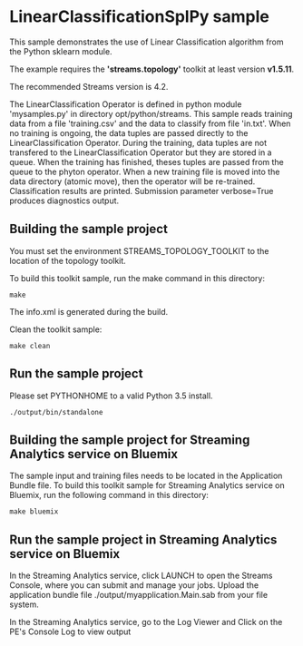 # LinearClassificationSplPy sample

This sample demonstrates the use of Linear Classification algorithm from the Python sklearn module.

The example requires the **'streams.topology'** toolkit at least version **v1.5.11**.

The recommended Streams version is 4.2.
 
The LinearClassification Operator is defined in python module 'mysamples.py' in directory opt/python/streams.
This sample reads training data from a file 'training.csv' and the data to classify from file 'in.txt'.
When no training is ongoing, the data tuples are passed directly to the LinearClassification Operator.
During the training, data tuples are not transfered to the LinearClassification Operator but they are stored in a queue.
When the training has finished, theses tuples are passed from the queue to the phyton operator.
When a new training file is moved into the data directory (atomic move), then the operator will be re-trained.
Classification results are printed.
Submission parameter verbose=True produces diagnostics output.

## Building the sample project

You must set the environment STREAMS_TOPOLOGY_TOOLKIT to the location of the topology toolkit.

To build this toolkit sample, run the make command in this directory:

`make`

The info.xml is generated during the build.

Clean the toolkit sample:

`make clean`

## Run the sample project

Please set PYTHONHOME to a valid Python 3.5 install.

`./output/bin/standalone`

## Building the sample project for Streaming Analytics service on Bluemix

The sample input and training files needs to be located in the Application Bundle file.
To build this toolkit sample for Streaming Analytics service on Bluemix, run the following command in this directory:

`make bluemix`

## Run the sample project in Streaming Analytics service on Bluemix

In the Streaming Analytics service, click LAUNCH to open the Streams Console, where you can submit and manage your jobs.
Upload the application bundle file ./output/myapplication.Main.sab from your file system.

In the Streaming Analytics service, go to the Log Viewer and Click on the PE's Console Log to view output
